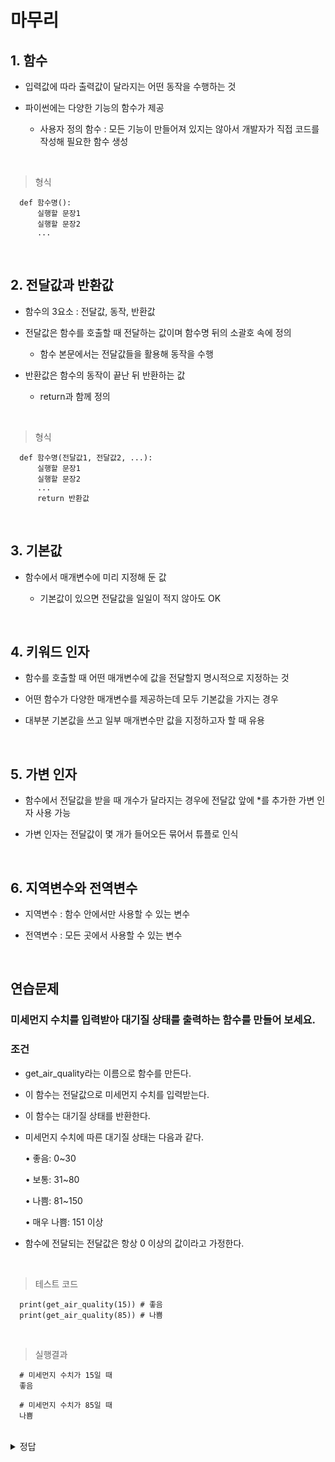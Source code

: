 # 마무리
## 1. 함수
- 입력값에 따라 출력값이 달라지는 어떤 동작을 수행하는 것

- 파이썬에는 다양한 기능의 함수가 제공

  - 사용자 정의 함수 : 모든 기능이 만들어져 있지는 않아서 개발자가 직접 코드를 작성해 필요한 함수 생성

<br>

> 형식
```
  def 함수명():
      실행할 문장1
      실행할 문장2
      ...
 ```

<br>

## 2. 전달값과 반환값
- 함수의 3요소 : 전달값, 동작, 반환값

- 전달값은 함수를 호출할 때 전달하는 값이며 함수명 뒤의 소괄호 속에 정의

  - 함수 본문에서는 전달값들을 활용해 동작을 수행

- 반환값은 함수의 동작이 끝난 뒤 반환하는 값

  - return과 함께 정의

<br>

> 형식
```
  def 함수명(전달값1, 전달값2, ...):
      실행할 문장1
      실행할 문장2
      ...
      return 반환값
```

<br>

## 3. 기본값
- 함수에서 매개변수에 미리 지정해 둔 값

  - 기본값이 있으면 전달값을 일일이 적지 않아도 OK

<br>

## 4. 키워드 인자
- 함수를 호출할 때 어떤 매개변수에 값을 전달할지 명시적으로 지정하는 것

- 어떤 함수가 다양한 매개변수를 제공하는데 모두 기본값을 가지는 경우

- 대부분 기본값을 쓰고 일부 매개변수만 값을 지정하고자 할 때 유용

<br>

## 5. 가변 인자
- 함수에서 전달값을 받을 때 개수가 달라지는 경우에 전달값 앞에 *를 추가한 가변 인자 사용 가능

- 가변 인자는 전달값이 몇 개가 들어오든 묶어서 튜플로 인식

<br>

## 6. 지역변수와 전역변수
- 지역변수 : 함수 안에서만 사용할 수 있는 변수

- 전역변수 : 모든 곳에서 사용할 수 있는 변수

<br>

## 연습문제
### 미세먼지 수치를 입력받아 대기질 상태를 출력하는 함수를 만들어 보세요.

### 조건
- get_air_quality라는 이름으로 함수를 만든다.

- 이 함수는 전달값으로 미세먼지 수치를 입력받는다.

- 이 함수는 대기질 상태를 반환한다.

- 미세먼지 수치에 따른 대기질 상태는 다음과 같다.

  • 좋음: 0~30
  
  • 보통: 31~80
  
  • 나쁨: 81~150
  
  • 매우 나쁨: 151 이상

- 함수에 전달되는 전달값은 항상 0 이상의 값이라고 가정한다.

<br>

> 테스트 코드
```
  print(get_air_quality(15)) # 좋음
  print(get_air_quality(85)) # 나쁨
```

<br>

> 실행결과
```
  # 미세먼지 수치가 15일 때
  좋음
  
  # 미세먼지 수치가 85일 때
  나쁨
```

<br>

<details>
  <summary>정답</summary>

<br>

> 코드
```
  def get_air_quality(fine_dust):
      if 0 <= fine_dust <= 30:
          return "좋음"
      elif fine_dust <= 80:
          return "보통"
      elif fine_dust <= 150:
          return "나쁨"
      else:
          return "매우 나쁨"
  
  # 테스트 코드
  print(get_air_quality(15)) # 좋음
  print(get_air_quality(85)) # 나쁨
```

</details>

<br>









